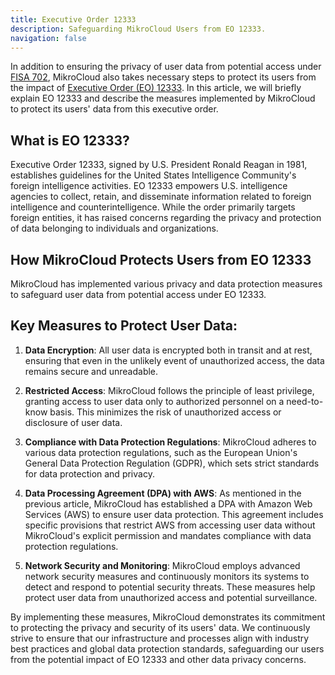 ```yaml
---
title: Executive Order 12333
description: Safeguarding MikroCloud Users from EO 12333.
navigation: false
---
```


In addition to ensuring the privacy of user data from potential access under [FISA 702](/privacy/fisa-702), MikroCloud also takes necessary steps to protect its users from the impact of <a href="https://en.wikipedia.org/wiki/Executive_Order_12333" target="_blank">Executive Order (EO) 12333</a>. In this article, we will briefly explain EO 12333 and describe the measures implemented by MikroCloud to protect its users' data from this executive order.

## What is EO 12333?

Executive Order 12333, signed by U.S. President Ronald Reagan in 1981, establishes guidelines for the United States Intelligence Community's foreign intelligence activities. EO 12333 empowers U.S. intelligence agencies to collect, retain, and disseminate information related to foreign intelligence and counterintelligence. While the order primarily targets foreign entities, it has raised concerns regarding the privacy and protection of data belonging to individuals and organizations.

## How MikroCloud Protects Users from EO 12333

MikroCloud has implemented various privacy and data protection measures to safeguard user data from potential access under EO 12333.

## Key Measures to Protect User Data:

1. **Data Encryption**: All user data is encrypted both in transit and at rest, ensuring that even in the unlikely event of unauthorized access, the data remains secure and unreadable.

2. **Restricted Access**: MikroCloud follows the principle of least privilege, granting access to user data only to authorized personnel on a need-to-know basis. This minimizes the risk of unauthorized access or disclosure of user data.

3. **Compliance with Data Protection Regulations**: MikroCloud adheres to various data protection regulations, such as the European Union's General Data Protection Regulation (GDPR), which sets strict standards for data protection and privacy.

4. **Data Processing Agreement (DPA) with AWS**: As mentioned in the previous article, MikroCloud has established a DPA with Amazon Web Services (AWS) to ensure user data protection. This agreement includes specific provisions that restrict AWS from accessing user data without MikroCloud's explicit permission and mandates compliance with data protection regulations.

5. **Network Security and Monitoring**: MikroCloud employs advanced network security measures and continuously monitors its systems to detect and respond to potential security threats. These measures help protect user data from unauthorized access and potential surveillance.

By implementing these measures, MikroCloud demonstrates its commitment to protecting the privacy and security of its users' data. We continuously strive to ensure that our infrastructure and processes align with industry best practices and global data protection standards, safeguarding our users from the potential impact of EO 12333 and other data privacy concerns.
